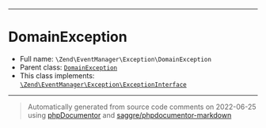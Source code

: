***

# DomainException





* Full name: `\Zend\EventManager\Exception\DomainException`
* Parent class: [`DomainException`](../../../DomainException.md)
* This class implements:
[`\Zend\EventManager\Exception\ExceptionInterface`](./ExceptionInterface.md)






***
> Automatically generated from source code comments on 2022-06-25 using [phpDocumentor](http://www.phpdoc.org/) and [saggre/phpdocumentor-markdown](https://github.com/Saggre/phpDocumentor-markdown)
